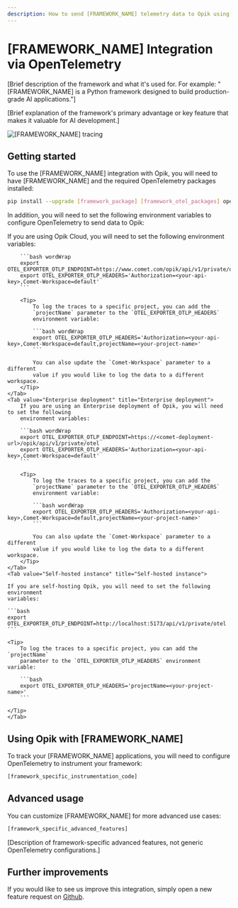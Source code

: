 ```yaml
---
description: How to send [FRAMEWORK_NAME] telemetry data to Opik using OpenTelemetry
---
```


# [FRAMEWORK_NAME] Integration via OpenTelemetry

[Brief description of the framework and what it's used for. For example: "[FRAMEWORK_NAME] is a Python framework designed to build production-grade AI applications."]

[Brief explanation of the framework's primary advantage or key feature that makes it valuable for AI development.]

<Frame>
  <img src="/img/tracing/[framework_name]_integration.png" alt="[FRAMEWORK_NAME] tracing" />

<!--
Screenshot should be placed at: apps/opik-documentation/documentation/fern/img/tracing/[framework_name]_integration.png
Documentation reference path: /img/tracing/[framework_name]_integration.png
-->
</Frame>

## Getting started

To use the [FRAMEWORK_NAME] integration with Opik, you will need to have [FRAMEWORK_NAME] and the required OpenTelemetry packages installed:

```bash
pip install --upgrade [framework_package] [framework_otel_packages] opentelemetry-api opentelemetry-sdk opentelemetry-exporter-otlp
```

In addition, you will need to set the following environment variables to configure OpenTelemetry to send data to Opik:

<Tabs>
    <Tab value="Opik Cloud" title="Opik Cloud">
        If you are using Opik Cloud, you will need to set the following
        environment variables:
            
        ```bash wordWrap
        export OTEL_EXPORTER_OTLP_ENDPOINT=https://www.comet.com/opik/api/v1/private/otel
        export OTEL_EXPORTER_OTLP_HEADERS='Authorization=<your-api-key>,Comet-Workspace=default'
        ```

        <Tip>
            To log the traces to a specific project, you can add the
            `projectName` parameter to the `OTEL_EXPORTER_OTLP_HEADERS`
            environment variable:

            ```bash wordWrap
            export OTEL_EXPORTER_OTLP_HEADERS='Authorization=<your-api-key>,Comet-Workspace=default,projectName=<your-project-name>'
            ```

            You can also update the `Comet-Workspace` parameter to a different
            value if you would like to log the data to a different workspace.
        </Tip>
    </Tab>
    <Tab value="Enterprise deployment" title="Enterprise deployment">
        If you are using an Enterprise deployment of Opik, you will need to set the following
        environment variables:

        ```bash wordWrap
        export OTEL_EXPORTER_OTLP_ENDPOINT=https://<comet-deployment-url>/opik/api/v1/private/otel
        export OTEL_EXPORTER_OTLP_HEADERS='Authorization=<your-api-key>,Comet-Workspace=default'
        ```

        <Tip>
            To log the traces to a specific project, you can add the
            `projectName` parameter to the `OTEL_EXPORTER_OTLP_HEADERS`
            environment variable:

            ```bash wordWrap
            export OTEL_EXPORTER_OTLP_HEADERS='Authorization=<your-api-key>,Comet-Workspace=default,projectName=<your-project-name>'
            ```

            You can also update the `Comet-Workspace` parameter to a different
            value if you would like to log the data to a different workspace.
        </Tip>
    </Tab>
    <Tab value="Self-hosted instance" title="Self-hosted instance">

    If you are self-hosting Opik, you will need to set the following environment
    variables:

    ```bash
    export OTEL_EXPORTER_OTLP_ENDPOINT=http://localhost:5173/api/v1/private/otel
    ```

    <Tip>
        To log the traces to a specific project, you can add the `projectName`
        parameter to the `OTEL_EXPORTER_OTLP_HEADERS` environment variable:

        ```bash
        export OTEL_EXPORTER_OTLP_HEADERS='projectName=<your-project-name>'
        ```

    </Tip>
    </Tab>

</Tabs>

## Using Opik with [FRAMEWORK_NAME]

To track your [FRAMEWORK_NAME] applications, you will need to configure OpenTelemetry to instrument your framework:

```python
[framework_specific_instrumentation_code]
```

## Advanced usage

<!--
⚠️  DO NOT AUTO-GENERATE THIS SECTION ⚠️
Only include this section if the framework has genuine advanced features to showcase.
Examples of legitimate advanced features:
- Framework-specific configuration options
- Multi-agent workflows
- Custom tool integrations
- Production-ready enterprise configurations

❌ DO NOT include:
- Generic OpenTelemetry configurations
- Batch vs Simple span processors
- Generic resource configurations
- Standard tracer provider setups
-->

You can customize [FRAMEWORK_NAME] for more advanced use cases:

```python
[framework_specific_advanced_features]
```

[Description of framework-specific advanced features, not generic OpenTelemetry configurations.]

## Further improvements

If you would like to see us improve this integration, simply open a new feature
request on [Github](https://github.com/comet-ml/opik/issues).
